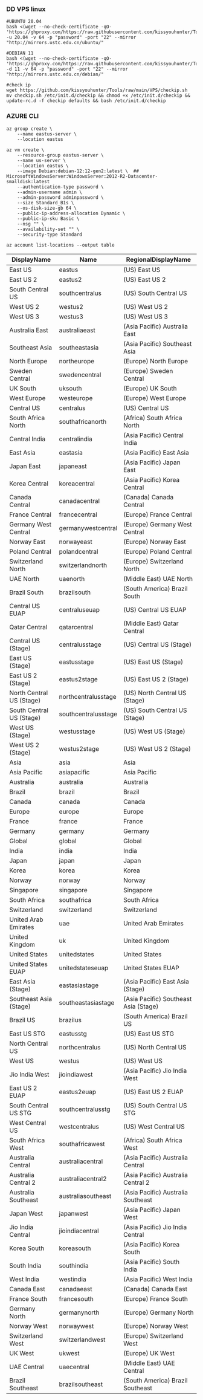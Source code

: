 ### DD VPS linux

```
#UBUNTU 20.04
bash <(wget --no-check-certificate -qO- 'https://ghproxy.com/https://raw.githubusercontent.com/kissyouhunter/Tools/main/VPS/InstallNET.sh') -u 20.04 -v 64 -p "password" -port "22" --mirror "http://mirrors.ustc.edu.cn/ubuntu/"
```

```
#DEBIAN 11
bash <(wget --no-check-certificate -qO- 'https://ghproxy.com/https://raw.githubusercontent.com/kissyouhunter/Tools/main/VPS/InstallNET.sh') -d 11 -v 64 -p "password" -port "22" --mirror "http://mirrors.ustc.edu.cn/debian/"
```
```
#check ip
wget https://github.com/kissyouhunter/Tools/raw/main/VPS/checkip.sh
mv checkip.sh /etc/init.d/checkip && chmod +x /etc/init.d/checkip && update-rc.d -f checkip defaults && bash /etc/init.d/checkip
```


### AZURE CLI

```
az group create \
    --name eastus-server \
    --location eastus
```

```
az vm create \
    --resource-group eastus-server \
    --name us-server \
    --location eastus \
    --image Debian:debian-12:12-gen2:latest \  ## MicrosoftWindowsServer:WindowsServer:2012-R2-Datacenter-smalldisk:latest
    --authentication-type password \
    --admin-username admin \
    --admin-password adminpassword \
    --size Standard_B1s \
    --os-disk-size-gb 64 \
    --public-ip-address-allocation Dynamic \
    --public-ip-sku Basic \
    --nsg "" \
    --availability-set "" \
    --security-type Standard
```

```
az account list-locations --output table
```

| DisplayName | Name | RegionalDisplayName |
|-|-|-|  
| East US | eastus | (US) East US |
| East US 2 | eastus2 | (US) East US 2 |
| South Central US | southcentralus | (US) South Central US |
| West US 2 | westus2 | (US) West US 2 |
| West US 3 | westus3 | (US) West US 3 |
| Australia East | australiaeast | (Asia Pacific) Australia East |
| Southeast Asia | southeastasia | (Asia Pacific) Southeast Asia |
| North Europe | northeurope | (Europe) North Europe |
| Sweden Central | swedencentral | (Europe) Sweden Central |
| UK South | uksouth | (Europe) UK South |
| West Europe | westeurope | (Europe) West Europe |
| Central US | centralus | (US) Central US |
| South Africa North | southafricanorth | (Africa) South Africa North |
| Central India | centralindia | (Asia Pacific) Central India |
| East Asia | eastasia | (Asia Pacific) East Asia |
| Japan East | japaneast | (Asia Pacific) Japan East |
| Korea Central | koreacentral | (Asia Pacific) Korea Central |
| Canada Central | canadacentral | (Canada) Canada Central |
| France Central | francecentral | (Europe) France Central |
| Germany West Central | germanywestcentral | (Europe) Germany West Central |
| Norway East | norwayeast | (Europe) Norway East |
| Poland Central | polandcentral | (Europe) Poland Central |
| Switzerland North | switzerlandnorth | (Europe) Switzerland North |
| UAE North | uaenorth | (Middle East) UAE North | 
| Brazil South | brazilsouth | (South America) Brazil South |
| Central US EUAP | centraluseuap | (US) Central US EUAP |
| Qatar Central | qatarcentral | (Middle East) Qatar Central |
| Central US (Stage) | centralusstage | (US) Central US (Stage) |
| East US (Stage) | eastusstage | (US) East US (Stage) |
| East US 2 (Stage) | eastus2stage | (US) East US 2 (Stage) |
| North Central US (Stage) | northcentralusstage | (US) North Central US (Stage) |
| South Central US (Stage) | southcentralusstage | (US) South Central US (Stage) |
| West US (Stage) | westusstage | (US) West US (Stage) |
| West US 2 (Stage) | westus2stage | (US) West US 2 (Stage) |
| Asia | asia | Asia |
| Asia Pacific | asiapacific | Asia Pacific |  
| Australia | australia | Australia |
| Brazil | brazil | Brazil |
| Canada | canada | Canada |
| Europe | europe | Europe |
| France | france | France |
| Germany | germany | Germany |
| Global | global | Global |
| India | india | India |
| Japan | japan | Japan |
| Korea | korea | Korea |
| Norway | norway | Norway |
| Singapore | singapore | Singapore |
| South Africa | southafrica | South Africa |
| Switzerland | switzerland | Switzerland |
| United Arab Emirates | uae | United Arab Emirates |
| United Kingdom | uk | United Kingdom |
| United States | unitedstates | United States |
| United States EUAP | unitedstateseuap | United States EUAP |
| East Asia (Stage) | eastasiastage | (Asia Pacific) East Asia (Stage) |
| Southeast Asia (Stage) | southeastasiastage | (Asia Pacific) Southeast Asia (Stage) |  
| Brazil US | brazilus | (South America) Brazil US |
| East US STG | eastusstg | (US) East US STG |
| North Central US | northcentralus | (US) North Central US |
| West US | westus | (US) West US |
| Jio India West | jioindiawest | (Asia Pacific) Jio India West |
| East US 2 EUAP | eastus2euap | (US) East US 2 EUAP |
| South Central US STG | southcentralusstg | (US) South Central US STG |
| West Central US | westcentralus | (US) West Central US |
| South Africa West | southafricawest | (Africa) South Africa West |
| Australia Central | australiacentral | (Asia Pacific) Australia Central |
| Australia Central 2 | australiacentral2 | (Asia Pacific) Australia Central 2 |  
| Australia Southeast | australiasoutheast | (Asia Pacific) Australia Southeast |
| Japan West | japanwest | (Asia Pacific) Japan West |
| Jio India Central | jioindiacentral | (Asia Pacific) Jio India Central |
| Korea South | koreasouth | (Asia Pacific) Korea South |
| South India | southindia | (Asia Pacific) South India |
| West India | westindia | (Asia Pacific) West India |
| Canada East | canadaeast | (Canada) Canada East |
| France South | francesouth | (Europe) France South |
| Germany North | germanynorth | (Europe) Germany North |
| Norway West | norwaywest | (Europe) Norway West |
| Switzerland West | switzerlandwest | (Europe) Switzerland West | 
| UK West | ukwest | (Europe) UK West |
| UAE Central | uaecentral | (Middle East) UAE Central |
| Brazil Southeast | brazilsoutheast | (South America) Brazil Southeast |
